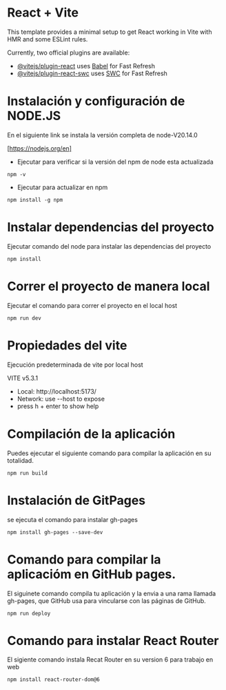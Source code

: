 # React + Vite

This template provides a minimal setup to get React working in Vite with HMR and some ESLint rules.

Currently, two official plugins are available:

- [@vitejs/plugin-react](https://github.com/vitejs/vite-plugin-react/blob/main/packages/plugin-react/README.md) uses [Babel](https://babeljs.io/) for Fast Refresh
- [@vitejs/plugin-react-swc](https://github.com/vitejs/vite-plugin-react-swc) uses [SWC](https://swc.rs/) for Fast Refresh


# Instalación y configuración de NODE.JS
En el siguiente link se instala la versión completa de node-V20.14.0

[https://nodejs.org/en]

- Ejecutar para verificar si la versión del npm de node esta actualizada
```
npm -v
```

- Ejecutar para actualizar en npm
```
npm install -g npm 
```

# Instalar dependencias del proyecto
Ejecutar comando del node para instalar las dependencias del proyecto

```
npm install
```

# Correr el proyecto de manera local

Ejecutar el comando para correr el proyecto en el local host

```
npm run dev
```

# Propiedades del vite

Ejecución predeterminada de vite por local host

VITE v5.3.1  

- Local:   http://localhost:5173/
- Network: use --host to expose
- press h + enter to show help


# Compilación de la aplicación
Puedes ejecutar el siguiente comando para compilar la aplicación en su totalidad.

```
npm run build
```

# Instalación de GitPages
se ejecuta el comando para instalar gh-pages

```
npm install gh-pages --save-dev
```

# Comando para compilar la aplicacióm en GitHub pages.
El siguinete comando compila tu aplicación y la envia a una rama llamada gh-pages, que GitHub usa para vincularse con las páginas de GitHub.

```
npm run deploy
```

# Comando para instalar React Router
El sigiente comando instala Recat Router en su version 6 para trabajo en web

```
npm install react-router-dom@6
```